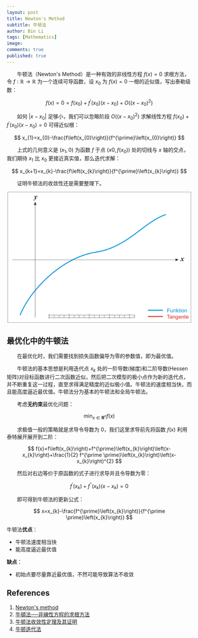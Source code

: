 ```yaml
---
layout: post
title: Newton's Method
subtitle: 牛顿法
author: Bin Li
tags: [Mathematics]
image: 
comments: true
published: true
---
```


　　牛顿法（Newton's Method）是一种有效的非线性方程 $f(x) = 0$ 求根方法，令 $f: \mathbb{R} \rightarrow \mathbb{R}$ 为一个连续可导函数，设 $x_0$ 为 $f(x) = 0$ 一根的近似值，写出泰勒级数：

$$
f(x)=0=f\left(x_{0}\right)+f^{\prime}\left(x_{0}\right)\left(x-x_{0}\right)+O\left(\left(x-x_{0}\right)^{2}\right)
$$

　　如何 $\vert x-x_0\vert$ 足够小，我们可以忽略阶段 $O\left(\left(x-x_{0}\right)^{2}\right)$ 求解线性方程 $f\left(x_{0}\right)+f^{\prime}\left(x_{0}\right)\left(x-x_{0}\right)=0$ 可得近似根：

$$
x_{1}=x_{0}-\frac{f\left(x_{0}\right)}{f^{\prime}\left(x_{0}\right)}
$$

　　上式的几何意义是 $(x_1, 0)$ 为函数 $f$ 于点 $(x0, f(x_0))$ 处的切线与 $x$ 轴的交点，我们期待 $x_1$ 比 $x_0$ 更接近真实值，那么迭代求解：

$$
x_{k+1}=x_{k}-\frac{f\left(x_{k}\right)}{f^{\prime}\left(x_{k}\right)}
$$

　　证明牛顿法的收敛性还是需要整理下。

<p align="center">
  <img width="500" height="" src="/img/media/600px-NewtonIteration_Ani.gif">
</p>

## 最优化中的牛顿法

　　在最优化时，我们需要找到损失函数偏导为零的参数值，即为最优值。

　　牛顿法的基本思想是利用迭代点 $x_k$ 处的一阶导数(梯度)和二阶导数(Hessen矩阵)对目标函数进行二次函数近似，然后把二次模型的极小点作为新的迭代点，并不断重复这一过程，直至求得满足精度的近似极小值。牛顿法的速度相当快，而且能高度逼近最优值。牛顿法分为基本的牛顿法和全局牛顿法。





　　考虑**无约束**最优化问题：

$$
\min _{x \in \mathbf{R}^{n}} f(x)
$$

　　求极值一般的策略就是求导令导数为 0，我们这里求导前先将函数 $f(x)$ 利用泰特展开展开到二阶：

$$
f(x)=f\left(x_{k}\right)+f^{\prime}\left(x_{k}\right)\left(x-x_{k}\right)+\frac{1}{2} f^{\prime \prime}\left(x_{k}\right)\left(x-x_{k}\right)^{2}
$$

　　然后对右边等价于原函数的式子进行求导并且令导数为零：

$$
f^{\prime}\left(x_{k}\right)+f^{\prime \prime}\left(x_{k}\right)\left(x-x_{k}\right)=0
$$

　　即可得到牛顿法的更新公式：

$$
x=x_{k}-\frac{f^{\prime}\left(x_{k}\right)}{f^{\prime \prime}\left(x_{k}\right)}
$$


牛顿法**优点**：
* 牛顿法速度相当快
* 能高度逼近最优值

**缺点**：
* 初始点要尽量靠近最优值，不然可能导致算法不收敛

## References
1. [Newton's method](https://en.wikipedia.org/wiki/Newton%27s_method)
2. [牛頓法──非線性方程的求根方法](https://ccjou.wordpress.com/2013/07/08/%E7%89%9B%E9%A0%93%E6%B3%95%E2%94%80%E2%94%80%E9%9D%9E%E7%B7%9A%E6%80%A7%E6%96%B9%E7%A8%8B%E7%9A%84%E6%B1%82%E6%A0%B9%E6%96%B9%E6%B3%95/)
3. [牛顿法收敛性定理及其证明](https://www.jianshu.com/p/7c8c902fcd75)
4. [牛顿迭代法](http://netedu.xauat.edu.cn/jpkc/netedu/jpkc2009/jsff/content/dzja/3.4.htm)